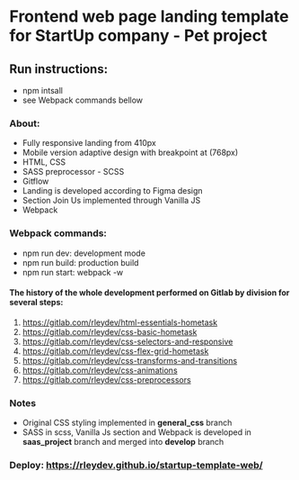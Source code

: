 # Frontend web page landing template for StartUp company - Pet project

## Run instructions:
- npm intsall
- see Webpack commands bellow
### About:

- Fully responsive landing from 410px
- Mobile version adaptive design with breakpoint at (768px)
- HTML, CSS
- SASS preprocessor - SCSS 
- Gitflow
- Landing is developed according to Figma design
- Section Join Us implemented through Vanilla JS
- Webpack

### Webpack commands:
- npm run dev: development mode
- npm run build: production build
- npm run start: webpack -w

#### The history of the whole development performed on Gitlab by division for several steps:
1) https://gitlab.com/rleydev/html-essentials-hometask
2) https://gitlab.com/rleydev/css-basic-hometask
3) https://gitlab.com/rleydev/css-selectors-and-responsive
4) https://gitlab.com/rleydev/css-flex-grid-hometask
5) https://gitlab.com/rleydev/css-transforms-and-transitions
6) https://gitlab.com/rleydev/css-animations
7) https://gitlab.com/rleydev/css-preprocessors

### Notes
- Original CSS styling implemented in **general_css** branch
- SASS in scss, Vanilla Js section and Webpack is developed in **saas_project** branch and merged into **develop** branch

### Deploy: https://rleydev.github.io/startup-template-web/